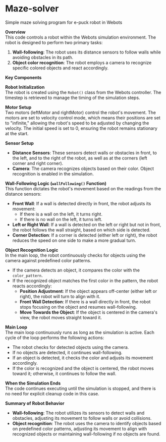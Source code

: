 # Maze-solver
Simple maze solving program for e-puck robot in Webots

**Overview**  
This code controls a robot within the Webots simulation environment. The robot is designed to perform two primary tasks:  

1. **Wall-following**: The robot uses its distance sensors to follow walls while avoiding obstacles in its path.  
2. **Object color recognition**: The robot employs a camera to recognize specific colored objects and react accordingly.  

**Key Components**  

**Robot Initialization**  
The robot is created using the `Robot()` class from the Webots controller. The timestep is retrieved to manage the timing of the simulation steps.  

**Motor Setup**  
Two motors (leftMotor and rightMotor) control the robot's movement. The motors are set to velocity control mode, which means their positions are set to "infinite," allowing the robot's speed to be adjusted by changing the velocity. The initial speed is set to 0, ensuring the robot remains stationary at the start.  

**Sensor Setup**  
- **Distance Sensors**: These sensors detect walls or obstacles in front, to the left, and to the right of the robot, as well as at the corners (left corner and right corner).  
- **Camera**: The camera recognizes objects based on their color. Object recognition is enabled in the simulation.  

**Wall-Following Logic (`wallFollowing()` Function)**  
This function dictates the robot's movement based on the readings from the distance sensors:  
- **Front Wall**: If a wall is detected directly in front, the robot adjusts its movement:  
  - If there is a wall on the left, it turns right.  
  - If there is no wall on the left, it turns left.  
- **Left or Right Wall**: If a wall is detected on the left or right but not in front, the robot follows the wall straight, based on which side is detected.  
- **Corner Detection**: If a corner is detected (either left or right), the robot reduces the speed on one side to make a more gradual turn.  

**Object Recognition Logic**  
In the main loop, the robot continuously checks for objects using the camera against predefined color patterns.  
- If the camera detects an object, it compares the color with the `color_pattern`.  
- If the recognized object matches the first color in the pattern, the robot reacts accordingly:  
  - **Position Adjustment**: If the object appears off-center (either left or right), the robot will turn to align with it.  
  - **Front Wall Detection**: If there is a wall directly in front, the robot stops focusing on the object and resumes wall-following.  
  - **Move Towards the Object**: If the object is centered in the camera's view, the robot moves straight toward it.  

**Main Loop**  
The main loop continuously runs as long as the simulation is active. Each cycle of the loop performs the following actions:  
- The robot checks for detected objects using the camera.  
- If no objects are detected, it continues wall-following.  
- If an object is detected, it checks the color and adjusts its movement accordingly.  
- If the color is recognized and the object is centered, the robot moves toward it; otherwise, it continues to follow the wall.  

**When the Simulation Ends**  
The code continues executing until the simulation is stopped, and there is no need for explicit cleanup code in this case.  

**Summary of Robot Behavior**  
- **Wall-following**: The robot utilizes its sensors to detect walls and obstacles, adjusting its movement to follow walls or avoid collisions.  
- **Object recognition**: The robot uses the camera to identify objects based on predefined color patterns, adjusting its movement to align with recognized objects or maintaining wall-following if no objects are found. 
